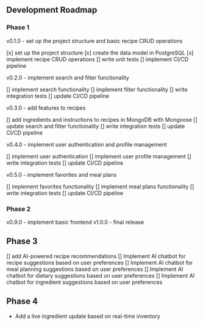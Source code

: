 ## Development Roadmap

### Phase 1

v0.1.0 - set up the project structure and basic recipe CRUD operations

[x] set up the project structure
[x] create the data model in PostgreSQL
[x] implement recipe CRUD operations
[] write unit tests
[] implement CI/CD pipeline

v0.2.0 - implement search and filter functionality

[] implement search functionality
[] implement filter functionality
[] write integration tests
[] update CI/CD pipeline

v0.3.0 - add features to recipes

[] add ingredients and instructions to recipes in MongoDB with Mongoose
[] update search and filter functionality
[] write integration tests
[] update CI/CD pipeline

v0.4.0 - implement user authentication and profile management

[] implement user authentication
[] implement user profile management
[] write integration tests
[] update CI/CD pipeline

v0.5.0 - implement favorites and meal plans

[] implement favorites functionality
[] implement meal plans functionality
[] write integration tests
[] update CI/CD pipeline

### Phase 2

v0.9.0 - implement basic frontend
v1.0.0 - final release

## Phase 3

[] add AI-powered recipe recommendations
[] Implement AI chatbot for recipe suggestions based on user preferences
[] Implement AI chatbot for meal planning suggestions based on user preferences
[] Implement AI chatbot for dietary suggestions based on user preferences
[] Implement AI chatbot for ingredient suggestions based on user preferences

## Phase 4

- Add a live ingredient update based on real-time inventory